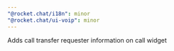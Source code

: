 ```yaml
---
"@rocket.chat/i18n": minor
"@rocket.chat/ui-voip": minor
---
```


Adds call transfer requester information on call widget
